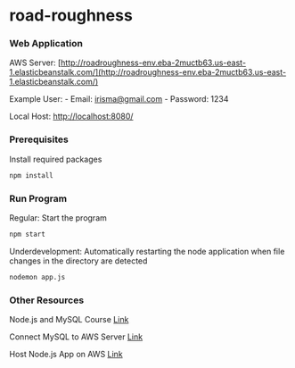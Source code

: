# road-roughness

### Web Application

AWS Server: [http://roadroughness-env.eba-2muctb63.us-east-1.elasticbeanstalk.com/](http://roadroughness-env.eba-2muctb63.us-east-1.elasticbeanstalk.com/)

Example User:
    - Email: irisma@gmail.com
    - Password: 1234


Local Host: [http://localhost:8080/](http://localhost:8080/)


### Prerequisites

Install required packages

  ```sh
  npm install 
  ```

### Run Program

Regular: Start the program

  ```sh
  npm start
  ```

Underdevelopment: Automatically restarting the node application when file changes in the directory are detected

  ```sh
  nodemon app.js 
  ```


### Other Resources

Node.js and MySQL Course [Link](https://telmoacademy.com/courses/enrolleds)

Connect MySQL to AWS Server [Link](https://www.youtube.com/watch?v=v3jH1YxJqaY)

Host Node.js App on AWS [Link](https://youtu.be/b0g-FJ5Zbb8)

